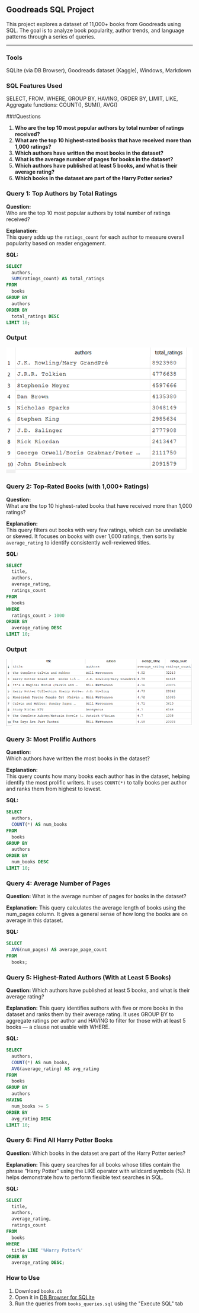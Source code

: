 ## Goodreads SQL Project

This project explores a dataset of 11,000+ books from Goodreads using SQL. The goal is to analyze book popularity, author trends, and language patterns through a series of queries.

---

### Tools
SQLite (via DB Browser), Goodreads dataset (Kaggle), Windows, Markdown

### SQL Features Used
SELECT, FROM, WHERE, GROUP BY, HAVING, ORDER BY, LIMIT, LIKE,
Aggregate functions: COUNT(), SUM(), AVG()

###Questions
1. **Who are the top 10 most popular authors by total number of ratings received?**  
2. **What are the top 10 highest-rated books that have received more than 1,000 ratings?**  
3. **Which authors have written the most books in the dataset?**  
4. **What is the average number of pages for books in the dataset?**  
5. **Which authors have published at least 5 books, and what is their average rating?**  
6. **Which books in the dataset are part of the Harry Potter series?**



### Query 1: Top Authors by Total Ratings

**Question:**  
Who are the top 10 most popular authors by total number of ratings received?

**Explanation:**  
This query adds up the `ratings_count` for each author to measure overall popularity based on reader engagement.

**SQL:**
```sql 
SELECT 
  authors, 
  SUM(ratings_count) AS total_ratings
FROM 
  books
GROUP BY 
  authors
ORDER BY 
  total_ratings DESC
LIMIT 10;
```


### Output
![Query 1 Result](query1_result.png)



### Query 2: Top-Rated Books (with 1,000+ Ratings)

**Question:**  
What are the top 10 highest-rated books that have received more than 1,000 ratings?

**Explanation:**  
This query filters out books with very few ratings, which can be unreliable or skewed. It focuses on books with over 1,000 ratings, then sorts by `average_rating` to identify consistently well-reviewed titles.

**SQL:**
```sql
SELECT 
  title, 
  authors, 
  average_rating, 
  ratings_count
FROM 
  books
WHERE 
  ratings_count > 1000
ORDER BY 
  average_rating DESC
LIMIT 10;
```

### Output
![Query 2 Result](query2_result.png)


### Query 3: Most Prolific Authors

**Question:**  
Which authors have written the most books in the dataset?

**Explanation:**  
This query counts how many books each author has in the dataset, helping identify the most prolific writers. It uses `COUNT(*)` to tally books per author and ranks them from highest to lowest.

**SQL:**
```sql
SELECT 
  authors, 
  COUNT(*) AS num_books
FROM 
  books
GROUP BY 
  authors
ORDER BY 
  num_books DESC
LIMIT 10; 
```



### Query 4: Average Number of Pages

**Question:**
What is the average number of pages for books in the dataset?

**Explanation:**
This query calculates the average length of books using the num_pages column. It gives a general sense of how long the books are on average in this dataset.

**SQL:**
```sql
SELECT 
  AVG(num_pages) AS average_page_count
FROM 
  books;
```

### Query 5: Highest-Rated Authors (With at Least 5 Books)

**Question:**
Which authors have published at least 5 books, and what is their average rating?

**Explanation:**
This query identifies authors with five or more books in the dataset and ranks them by their average rating. It uses GROUP BY to aggregate ratings per author and HAVING to filter for those with at least 5 books — a clause not usable with WHERE.

**SQL:**
```sql
SELECT 
  authors, 
  COUNT(*) AS num_books,
  AVG(average_rating) AS avg_rating
FROM 
  books
GROUP BY 
  authors
HAVING 
  num_books >= 5
ORDER BY 
  avg_rating DESC
LIMIT 10;
```

### Query 6: Find All Harry Potter Books

**Question:**
Which books in the dataset are part of the Harry Potter series?

**Explanation:**
This query searches for all books whose titles contain the phrase “Harry Potter” using the LIKE operator with wildcard symbols (%). It helps demonstrate how to perform flexible text searches in SQL.

**SQL:**
```sql
SELECT 
  title, 
  authors, 
  average_rating, 
  ratings_count
FROM 
  books
WHERE 
  title LIKE '%Harry Potter%'
ORDER BY 
  average_rating DESC;
```


### How to Use

1. Download `books.db`
2. Open it in [DB Browser for SQLite](https://sqlitebrowser.org/)
3. Run the queries from `books_queries.sql` using the "Execute SQL" tab


